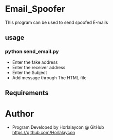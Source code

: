 # Email_Spoofer
This program can be used to send spoofed E-mails

## usage
### python send_email.py
- Enter the fake address
- Enter the receiver address
- Enter the Subject
- Add message through The HTML file

## Requirements

# Author
- Program Developed by Horlalaycon @ GitHub https://github.com/Horlalaycon
